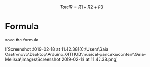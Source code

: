 $$
 Total R = R1 + R2 + R3
$$

# Formula

save the formula



![Screenshot 2019-02-18 at 11.42.38](C:\Users\Gaia Castronovo\Desktop\Arduino_GITHUB\musical-pancake\content\Gaia-Melissa\images\Screenshot 2019-02-18 at 11.42.38.png)